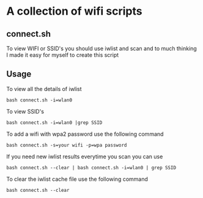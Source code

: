 # A collection of wifi scripts

## connect.sh
To view WIFI or SSID's you should use iwlist and scan and to much thinking I made it easy for myself to create this script

## Usage

To view all the details of iwlist
```
bash connect.sh -i=wlan0
```

To view SSID's
```
bash connect.sh -i=wlan0 |grep SSID
```

To add a wifi with wpa2 password use the following command
```
bash connect.sh -s=your wifi -p=wpa password
```

If you need new iwlist results everytime you scan you can use
```
bash connect.sh --clear | bash connect.sh -i=wlan0 | grep SSID
```

To clear the iwlist cache file use the following command
```
bash connect.sh --clear
```
